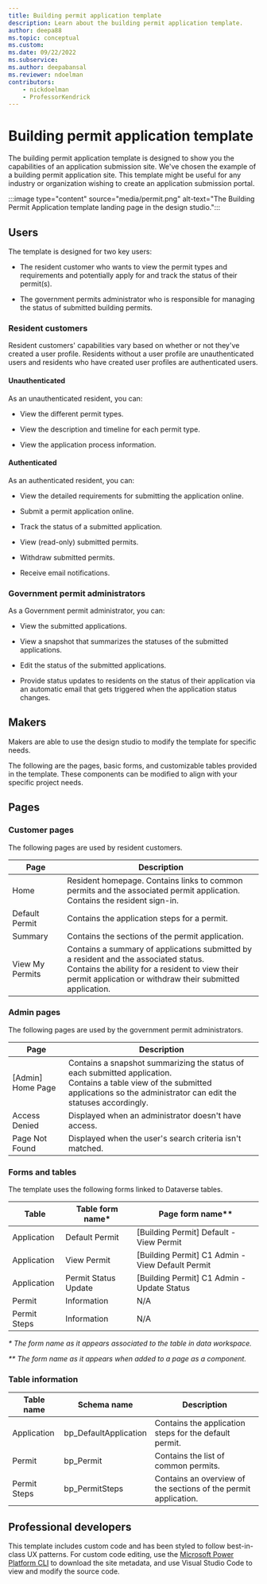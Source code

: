 ```yaml
---
title: Building permit application template
description: Learn about the building permit application template.
author: deepa88 
ms.topic: conceptual
ms.custom: 
ms.date: 09/22/2022
ms.subservice:
ms.author: deepabansal 
ms.reviewer: ndoelman
contributors:
    - nickdoelman
    - ProfessorKendrick
---
```


# Building permit application template

The building permit application template is designed to show you the capabilities of an application submission site. We've chosen the example of a building permit application site. This template might be useful for any industry or organization wishing to create an application submission portal.

:::image type="content" source="media/permit.png" alt-text="The Building Permit Application template landing page in the design studio.":::

## Users

The template is designed for two key users:

- The resident customer who wants to view the permit types and requirements and potentially apply for and track the status of their permit(s).

- The government permits administrator who is responsible for managing the status of submitted building permits.

### Resident customers

Resident customers' capabilities vary based on whether or not they've created a user profile. Residents without a user profile are unauthenticated users and residents who have created user profiles are authenticated users.

#### Unauthenticated

As an unauthenticated resident, you can:

- View the different permit types.

- View the description and timeline for each permit type.

- View the application process information​.

#### Authenticated

As an authenticated resident, you can:

- View the detailed requirements for submitting the application online.

- Submit a permit application online.

- Track the status of a submitted application.

- View (read-only) submitted permits.

- Withdraw submitted permits.

- Receive email notifications.

### Government permit administrators 

As a Government permit administrator, you can:

- View the submitted applications.

- View a snapshot that summarizes the statuses of the submitted applications.

- Edit the status of the submitted applications.

- Provide status updates to residents on the status of their application via an automatic email that gets triggered when the application status changes.

## Makers

Makers are able to use the design studio to modify the template for specific needs.

The following are the pages, basic forms, and customizable tables provided in the template. These components can be modified to align with your specific project needs.

## Pages

### Customer pages

The following pages are used by resident customers.

| **Page**        | **Description**                                                                            |
|-----------------|--------------------------------------------------------------------------------------------|
| Home            | Resident homepage. Contains links to common permits and the associated permit application.<br />Contains the resident sign-in.                                                                                |
| Default Permit  | Contains the application steps for a permit.                                               |
| Summary         | Contains the sections of the permit application.                                           |
| View My Permits | Contains a summary of applications submitted by a resident and the associated status.<br />Contains the ability for a resident to view their permit application or withdraw their submitted application. |

### Admin pages

The following pages are used by the government permit administrators.

| **Page**            | **Description**                                                          |
|---------------------|--------------------------------------------------------------------------|
| \[Admin\] Home Page | Contains a snapshot summarizing the status of each submitted application.<br />Contains a table view of the submitted applications so the administrator can edit the statuses accordingly. |
| Access Denied       | Displayed when an administrator doesn't have access.                     |
| Page Not Found      | Displayed when the user's search criteria isn't matched.                 |

### Forms and tables

The template uses the following forms linked to Dataverse tables.

| Table        | Table form name\*    | Page form name\*\*                                 |
|--------------|----------------------|----------------------------------------------------|
| Application  | Default Permit       | \[Building Permit\] Default - View Permit          |
| Application  | View Permit          | \[Building Permit\] C1 Admin - View Default Permit |
| Application  | Permit Status Update | \[Building Permit\] C1 Admin - Update Status       |
| Permit       | Information          | N/A                                                |
| Permit Steps | Information          | N/A                                                |

*\* The form name as it appears associated to the table in data workspace.*

*\*\* The form name as it appears when added to a page as a component.*

### Table information

| Table name   | Schema name            | Description                                                     |
|--------------|------------------------|-----------------------------------------------------------------|
| Application  | bp\_DefaultApplication | Contains the application steps for the default permit.          |
| Permit       | bp\_Permit             | Contains the list of common permits.                            |
| Permit Steps | bp\_PermitSteps        | Contains an overview of the sections of the permit application. |

## Professional developers

This template includes custom code and has been styled to follow best-in-class UX patterns. For custom code editing, use the [Microsoft Power Platform CLI](../configure/cli-tutorial.md) to download the site metadata, and use Visual Studio Code to view and modify the source code.
